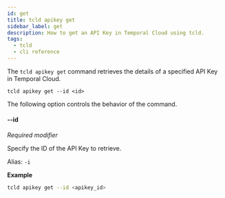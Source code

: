 ```yaml
---
id: get
title: tcld apikey get
sidebar_label: get
description: How to get an API Key in Temporal Cloud using tcld.
tags:
  - tcld
  - cli reference
---
```


The `tcld apikey get` command retrieves the details of a specified API Key in Temporal Cloud.

`tcld apikey get --id <id>`

The following option controls the behavior of the command.

#### --id

_Required modifier_

Specify the ID of the API Key to retrieve.

Alias: `-i`

**Example**

```bash
tcld apikey get --id <apikey_id>
```
